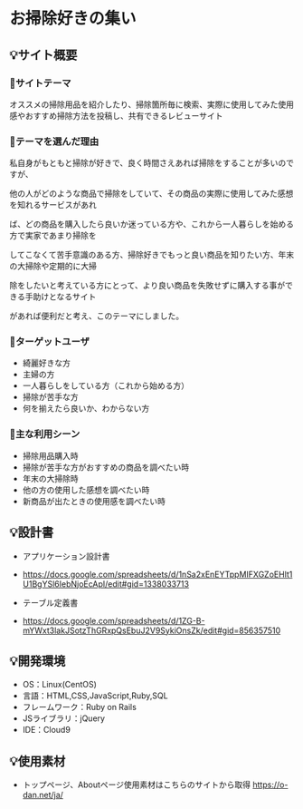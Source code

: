# お掃除好きの集い

## :bulb:サイト概要
### :green_book:サイトテーマ
<p>オススメの掃除用品を紹介したり、掃除箇所毎に検索、実際に使用してみた使用感やおすすめ掃除方法を投稿し、共有できるレビューサイト</p>


### :green_book:テーマを選んだ理由
<p>私自身がもともと掃除が好きで、良く時間さえあれば掃除をすることが多いのですが、</p>
<p>他の人がどのような商品で掃除をしていて、その商品の実際に使用してみた感想を知れるサービスがあれ</p>
<p>ば、どの商品を購入したら良いか迷っている方や、これから一人暮らしを始める方で実家であまり掃除を</p>
<p>してこなくて苦手意識のある方、掃除好きでもっと良い商品を知りたい方、年末の大掃除や定期的に大掃</p>
<p>除をしたいと考えている方にとって、より良い商品を失敗せずに購入する事ができる手助けとなるサイト</p>
<p>があれば便利だと考え、このテーマにしました。</p>


### :green_book:ターゲットユーザ
- 綺麗好きな方
- 主婦の方
- 一人暮らしをしている方（これから始める方）
- 掃除が苦手な方
- 何を揃えたら良いか、わからない方


### :green_book:主な利用シーン
- 掃除用品購入時
- 掃除が苦手な方がおすすめの商品を調べたい時
- 年末の大掃除時
- 他の方の使用した感想を調べたい時
- 新商品が出たときの使用感を調べたい時


## :bulb:設計書
- アプリケーション設計書
- https://docs.google.com/spreadsheets/d/1nSa2xEnEYTppMIFXGZoEHlt1U1BgYSl6IebNjoEcApI/edit#gid=1338033713

- テーブル定義書
- https://docs.google.com/spreadsheets/d/1ZG-B-mYWxt3lakJSotzThGRxpQsEbuJ2V9SykiOnsZk/edit#gid=856357510


## :bulb:開発環境
- OS：Linux(CentOS)
- 言語：HTML,CSS,JavaScript,Ruby,SQL
- フレームワーク：Ruby on Rails
- JSライブラリ：jQuery
- IDE：Cloud9


## :bulb:使用素材
- トップページ、Aboutページ使用素材はこちらのサイトから取得
https://o-dan.net/ja/
